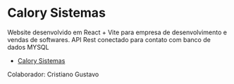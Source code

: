 # Calory Sistemas

Website desenvolvido em React + Vite para empresa de desenvolvimento e vendas de softwares.
API Rest conectado para contato com banco de dados MYSQL

- [Calory Sistemas](https://www.calory.com.br)

Colaborador: Cristiano Gustavo